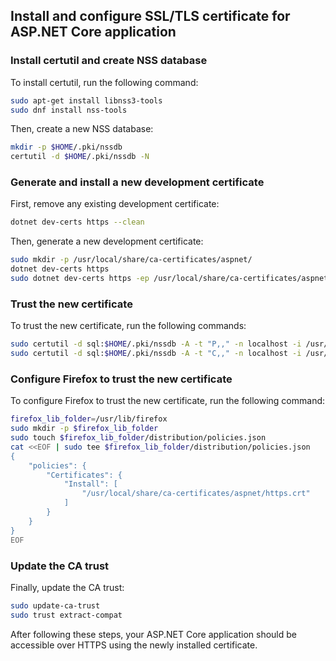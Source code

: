 ## Install and configure SSL/TLS certificate for ASP.NET Core application

### Install certutil and create NSS database

To install certutil, run the following command:

```bash
sudo apt-get install libnss3-tools
sudo dnf install nss-tools
```

Then, create a new NSS database:

```bash
mkdir -p $HOME/.pki/nssdb
certutil -d $HOME/.pki/nssdb -N
```

### Generate and install a new development certificate

First, remove any existing development certificate:

```bash
dotnet dev-certs https --clean
```

Then, generate a new development certificate:

```bash
sudo mkdir -p /usr/local/share/ca-certificates/aspnet/
dotnet dev-certs https
sudo dotnet dev-certs https -ep /usr/local/share/ca-certificates/aspnet/https.crt --format PEM
```

### Trust the new certificate

To trust the new certificate, run the following commands:

```bash
sudo certutil -d sql:$HOME/.pki/nssdb -A -t "P,," -n localhost -i /usr/local/share/ca-certificates/aspnet/https.crt
sudo certutil -d sql:$HOME/.pki/nssdb -A -t "C,," -n localhost -i /usr/local/share/ca-certificates/aspnet/https.crt
```

### Configure Firefox to trust the new certificate

To configure Firefox to trust the new certificate, run the following command:

```bash
firefox_lib_folder=/usr/lib/firefox
sudo mkdir -p $firefox_lib_folder
sudo touch $firefox_lib_folder/distribution/policies.json
cat <<EOF | sudo tee $firefox_lib_folder/distribution/policies.json
{
    "policies": {
        "Certificates": {
            "Install": [
                "/usr/local/share/ca-certificates/aspnet/https.crt"
            ]
        }
    }
}
EOF
```

### Update the CA trust

Finally, update the CA trust:

```bash
sudo update-ca-trust
sudo trust extract-compat
```

After following these steps, your ASP.NET Core application should be accessible over HTTPS using the newly installed certificate.
